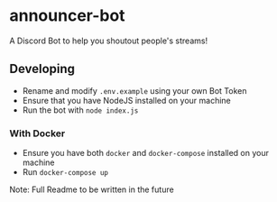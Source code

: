 # announcer-bot
A Discord Bot to help you shoutout people's streams!

## Developing
* Rename and modify `.env.example` using your own Bot Token
* Ensure that you have NodeJS installed on your machine
* Run the bot with `node index.js`

### With Docker
* Ensure you have both `docker` and `docker-compose` installed on your machine
* Run `docker-compose up`

Note: Full Readme to be written in the future
